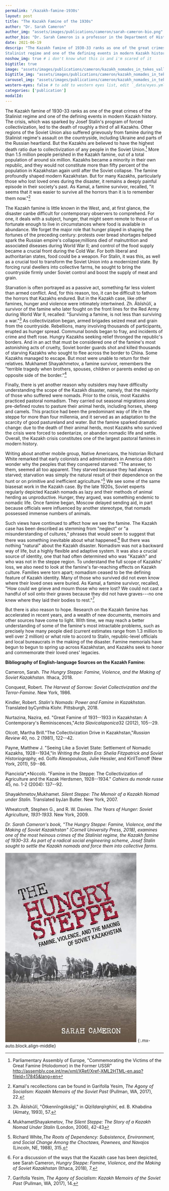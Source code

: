 ```yaml
---
permalink: '/kazakh-famine-1930s'
layout: post
title: "The Kazakh Famine of the 1930s"
author: "Dr. Sarah Cameron"
author_img: "assets/images/publications/cameron/sarah-cameron-bio.png"
author_bio: "Dr. Sarah Cameron is a professor in the Department of History at the University of Maryland. Her research interests include genocide and crimes against humanity, environmental history and the societies and cultures of Central Asia."
date: 2021-06-19
descrip: "The Kazakh famine of 1930-33 ranks as one of the great crimes of the
Stalinist regime and one of the defining events in modern Kazakh history." # for opengraph and carousel
noshow_img: true # i don't know what this is and i'm scared of it
bigtitle: true
image: "assets/images/publications/cameron/kazakh_nomades_in_tekes_valley_1926.jpg"
bigtitle_img: "assets/images/publications/cameron/kazakh_nomades_in_tekes_valley_1926.jpg" # for opengraph
carousel_img: "assets/images/publications/cameron/kazakh_nomades_in_tekes_valley_1926.jpg" # for carousel
western-eyes: false # to add to western eyes list, edit `_data/eyes.yml`
categories: ['publication']
modalId:
---
```


The Kazakh famine of 1930-33 ranks as one of the great crimes of the
Stalinist regime and one of the defining events in modern Kazakh
history. The crisis, which was sparked by Josef Stalin's program of
forced collectivization, led to the death of roughly a third of all
Kazakhs. Other regions of the Soviet Union also suffered grievously from
famine during the Stalinist regime's assault on the countryside,
including Ukraine and parts of the Russian heartland. But the Kazakhs
are believed to have the highest death ratio due to collectivization of
any people in the Soviet Union.[^1] More than 1.5 million people perished
in the Kazakh famine, out of a total population of around six million.
Kazakhs became a minority in their own republic, and they would not
constitute more than fifty percent of the population in Kazakhstan again
until after the Soviet collapse. The famine profoundly shaped modern
Kazakhstan. But for many Kazakhs, particularly those who lost loved ones
during the disaster, it remains a deeply painful episode in their
society's past. As Kamal, a famine survivor, recalled, "it seems that it
was easier to survive all the horrors than it is to remember them
now."[^2]

The Kazakh famine is little known in the West, and, at first glance, the
disaster canbe difficult for contemporary observers to comprehend. For
one, it deals with a subject, hunger, that might seem remote to those of
us fortunate enough to live in circumstances where food is available in
abundance. We forget the major role that hunger played in shaping the
fortunes of the preceding century: protests over bread shortages helped
spark the Russian empire's collapse;millions died of malnutrition and
associated diseases during World War II; and control of the food supply
became a crucial front during the Cold War. For both liberal and
authoritarian states, food could be a weapon. For Stalin, it was this, as
well as a crucial tool to transform the Soviet Union into a modernized
state. By forcing rural dwellers into collective farms, he sought to
bring the countryside firmly under Soviet control and boost the supply
of meat and grain.

Starvation is often portrayed as a passive act, something far less
violent than armed conflict. And, for this reason, too, it can be
difficult to fathom the horrors that Kazakhs endured. But in the Kazakh
case, like other famines, hunger and violence were intimately
intertwined. Zh. Äbĭshŭlï, a survivor of the famine who later fought on
the front lines for the Red Army during World War II, recalled:
"Surviving a famine, is not less than surviving a war."[^3] As
collectivization began, armed brigades seized meat and grain from the
countryside. Rebellions, many involving thousands of
participants, erupted as hunger spread. Communal bonds began to fray, and
incidents of crime and theft rose. Hungry Kazakhs seeking relief
thronged the republic's borders. And in an act that must be considered
one of the famine's most astonishing acts of cruelty, Soviet border
guards shot and killed thousands of starving Kazakhs who sought to flee
across the border to China. Some Kazakhs managed to escape. But most were
unable to return for their relatives. Mukhamet Shayakhmetov, a famine
survivor, remembers the "terrible tragedy when brothers, spouses,
children or parents ended up on opposite side of the border."[^4]

Finally, there is yet another reason why outsiders may have difficulty
understanding the scope of the Kazakh disaster, namely, that the
majority of those who suffered were nomads. Prior to the crisis, most
Kazakhs practiced pastoral nomadism. They carried out seasonal migrations
along pre-defined routes to pasture their animal herds, including
horses, sheep and camels. This practice had been the predominant way of
life in the steppe for more than four millennia, and it served as an
adaptation to the scarcity of good pastureland and water. But the famine
sparked dramatic change: due to the death of their animal herds, most
Kazakhs who survived the crisis were forced to sedentarize, or abandon
nomadic life and settle. Overall, the Kazakh crisis constitutes one of
the largest pastoral famines in modern history.

Writing about another mobile group, Native Americans, the historian
Richard White remarked that early colonists and administrators in
America didn't wonder why the peoples that they conquered starved: "The
answer, to them, seemed all too apparent. They starved because they had
always starved; starvation was simply the natural result of their
dependence on the hunt or on primitive and inefficient agriculture."[^5]
We see some of the same biasesat work in the Kazakh case. By the late
1920s, Soviet experts regularly depicted Kazakh nomads as lazy and their
methods of animal herding as unproductive. Hunger, they argued, was
something endemic to nomadic life. Once famine began, Moscow delayed
sending aid, in part because officials were influenced by another
stereotype, that nomads possessed immense numbers of animals.

Such views have continued to affect how we see the famine. The Kazakh
case has been described as stemming from "neglect" or "a
misunderstanding of cultures," phrases that would seem to suggest that
there was something inevitable about what happened.[^6] But there was
nothing "natural" about the Kazakh disaster. Nomadism was not a backward
way of life, but a highly flexible and adaptive system. It was also a
crucial source of identity, one that had often determined who was
"Kazakh" and who was not in the steppe region. To understand the full
scope of Kazakhs' loss, we also need to look at the famine's far-reaching
effects on Kazakh culture. Families were torn apart; nomadism ceased to
be the defining feature of Kazakh identity. Many of those who survived
did not even know where their loved ones were buried. As Kamal, a famine
survivor, recalled, "How could we grieve and mourn those who were lost?
We could not cast a handful of soil onto their graves because they did
not have graves---no one knew where they laid their bodies to rest."[^7]

But there is also reason to hope. Research on the Kazakh famine has
accelerated in recent years, and a wealth of new documents, memoirs and
other sources have come to light. With time, we may reach a better
understanding of some of the famine's most intractable problems, such as
precisely how many people died (current estimates range from 1.3 million
to well over 2 million) or what role to accord to Stalin, republic-level
officials and local bureaucrats in the making of the disaster. Famine
memorials have begun to begun to spring up across Kazakhstan, and
Kazakhs seek to honor and commemorate their loved ones' legacies.

**Bibliography of English-language Sources on the Kazakh Famine:**

Cameron, Sarah. *The Hungry Steppe: Famine, Violence, and the Making of
Soviet Kazakhstan.* Ithaca, 2018.

Conquest, Robert. *The Harvest of Sorrow: Soviet Collectivization and the
Terror-Famine*. New York, 1986.

Kindler, Robert. *Stalin's Nomads: Power and Famine in
Kazakhstan.* Translated byCynthia Klohr. Pittsburgh, 2018.

Nurtazina, Nazira, ed. "Great Famine of 1931--1933 in Kazakhstan: A
Contemporary's Reminiscences,"*Acta SlavicaIaponica*32 (2012), 105--29.

Olcott, Martha Brill."The Collectivization Drive in Kazakhstan,"*Russian
Review* 40, no. 2 (1981), 122--42.

Payne, Matthew J. "Seeing Like a Soviet State: Settlement of Nomadic
Kazakhs, 1928--1934,"In *Writing the Stalin Era: Shelia Fitzpatrick and
Soviet Historiography,* ed. Golfo Alexopoulous, Julie Hessler, and
KirilTomoff (New York, 2011), 59--86.

Pianciola*,*Niccolò. "Famine in the Steppe: The Collectivization of
Agriculture and the Kazak Herdsmen, 1928--1934." *Cahiers du monde russe*
45, no. 1-2 (2004): 137--92.

Shayakhmetov,Mukhamet. *Silent Steppe: The Memoir of a Kazakh Nomad under
Stalin.* Translated byJan Butler. New York, 2007.

Wheatcroft, Stephen G., and R. W. Davies. *The Years of Hunger: Soviet
Agriculture, 1931-1933.* New York, 2009.

_Dr. Sarah Cameron's book, "The Hungry Steppe: Famine, Violence, and the Making of Soviet Kazakhstan" (Cornell University Press, 2018), examines one of the most heinous crimes of the Stalinist regime, the Kazakh famine of 1930–33. As part of a radical social engineering scheme, Josef Stalin sought to settle the Kazakh nomads and force them into collective farms._

![](assets/images/publications/cameron/hungry-steppe-cameron.jpeg)
{:.mx-auto.block.align-middle}




[^1]: Parliamentary Assembly of Europe, "Commemorating the Victims of
    the Great Famine (Holodomor) in the Former USSR"
    http://assembly.coe.int/nw/xml/XRef/Xref-XML2HTML-en.asp?fileid=17845&lang=en

[^2]: Kamal's recollections can be found in Garifolla Yesim, *The Agony
    of Socialism: Kazakh Memoirs of the Soviet Past* (Pullman, WA,
    2017), 22.

[^3]: Zh. Äbĭshŭlï, "Ötkennĭngöksĭgĭ," in *Qïzïldarqïrghïnï*, ed. B.
    Khabdina (Almaty, 1993), 57.

[^4]: MukhametShayakmetov, *The Silent Steppe: The Story of a Kazakh
    Nomad Under Stalin* (London, 2006), 42-43

[^5]: Richard White,*The Roots of Dependency: Subsistence, Environment,
    and Social Change Among the Choctaws, Pawnees, and Navajos*
    (Lincoln, NE, 1988), 315.

[^6]: For a discussion of the ways that the Kazakh case has been
    depicted, see Sarah Cameron, *Hungry Steppe: Famine, Violence, and
    the Making of Soviet Kazakhstan* (Ithaca, 2018)*,* 7.

[^7]: Garifolla Yesim, *The Agony of Socialism: Kazakh Memoirs of the
    Soviet Past* (Pullman, WA, 2017), 14.